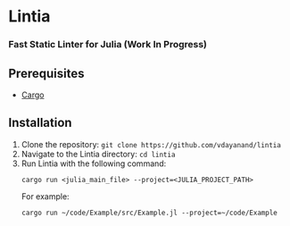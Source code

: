 # Lintia

### Fast Static Linter for Julia (Work In Progress)

## Prerequisites
* [Cargo](https://doc.rust-lang.org/cargo/getting-started/installation.html)

## Installation
1. Clone the repository: `git clone https://github.com/vdayanand/lintia`
2. Navigate to the Lintia directory: `cd lintia`
3. Run Lintia with the following command:
   ```
   cargo run <julia_main_file> --project=<JULIA_PROJECT_PATH>
   ```
   For example: 
   ```
   cargo run ~/code/Example/src/Example.jl --project=~/code/Example
   ```
